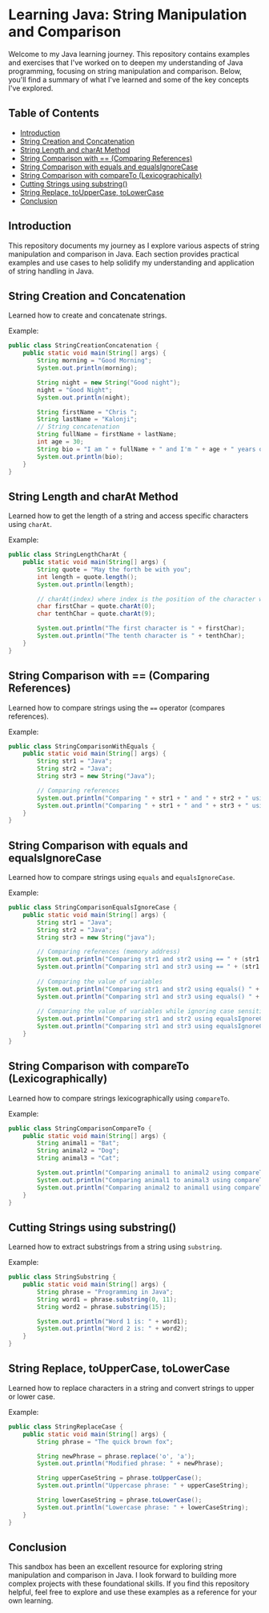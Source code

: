 # Learning Java: String Manipulation and Comparison

Welcome to my Java learning journey. This repository contains examples and exercises that I've worked on to deepen my understanding of Java programming, focusing on string manipulation and comparison. Below, you'll find a summary of what I've learned and some of the key concepts I've explored.

## Table of Contents

- [Introduction](#introduction)
- [String Creation and Concatenation](#string-creation-and-concatenation)
- [String Length and charAt Method](#string-length-and-charat-method)
- [String Comparison with == (Comparing References)](#string-comparison-with--comparing-references)
- [String Comparison with equals and equalsIgnoreCase](#string-comparison-with-equals-and-equalsignorecase)
- [String Comparison with compareTo (Lexicographically)](#string-comparison-with-compareto-lexicographically)
- [Cutting Strings using substring()](#cutting-strings-using-substring)
- [String Replace, toUpperCase, toLowerCase](#string-replace-touppercase-tolowercase)
- [Conclusion](#conclusion)

## Introduction

This repository documents my journey as I explore various aspects of string manipulation and comparison in Java. Each section provides practical examples and use cases to help solidify my understanding and application of string handling in Java.

## String Creation and Concatenation

Learned how to create and concatenate strings.

Example:
```java
public class StringCreationConcatenation {
    public static void main(String[] args) {
        String morning = "Good Morning";
        System.out.println(morning);

        String night = new String("Good night");
        night = "Good Night";
        System.out.println(night);

        String firstName = "Chris ";
        String lastName = "Kalonji";
        // String concatenation
        String fullName = firstName + lastName;
        int age = 30; 
        String bio = "I am " + fullName + " and I'm " + age + " years old";
        System.out.println(bio);
    }
}
```

## String Length and charAt Method

Learned how to get the length of a string and access specific characters using `charAt`.

Example:
```java
public class StringLengthCharAt {
    public static void main(String[] args) {
        String quote = "May the forth be with you";
        int length = quote.length();
        System.out.println(length);

        // charAt(index) where index is the position of the character within the string
        char firstChar = quote.charAt(0);
        char tenthChar = quote.charAt(9);

        System.out.println("The first character is " + firstChar);
        System.out.println("The tenth character is " + tenthChar);
    }
}
```

## String Comparison with == (Comparing References)

Learned how to compare strings using the `==` operator (compares references).

Example:
```java
public class StringComparisonWithEquals {
    public static void main(String[] args) {
        String str1 = "Java";
        String str2 = "Java";
        String str3 = new String("Java");

        // Comparing references
        System.out.println("Comparing " + str1 + " and " + str2 + " using == " + (str1 == str2));
        System.out.println("Comparing " + str1 + " and " + str3 + " using == " + (str1 == str3));        
    }
}
```

## String Comparison with equals and equalsIgnoreCase

Learned how to compare strings using `equals` and `equalsIgnoreCase`.

Example:
```java
public class StringComparisonEqualsIgnoreCase {
    public static void main(String[] args) {
        String str1 = "Java";
        String str2 = "Java";
        String str3 = new String("java");

        // Comparing references (memory address)
        System.out.println("Comparing str1 and str2 using == " + (str1 == str2));
        System.out.println("Comparing str1 and str3 using == " + (str1 == str3));
                
        // Comparing the value of variables
        System.out.println("Comparing str1 and str2 using equals() " + str1.equals(str2));        
        System.out.println("Comparing str1 and str3 using equals() " + str1.equals(str3));        
        
        // Comparing the value of variables while ignoring case sensitivity
        System.out.println("Comparing str1 and str2 using equalsIgnoreCase() " + str1.equalsIgnoreCase(str2));        
        System.out.println("Comparing str1 and str3 using equalsIgnoreCase() " + str1.equalsIgnoreCase(str3));        
    }
}
```

## String Comparison with compareTo (Lexicographically)

Learned how to compare strings lexicographically using `compareTo`.

Example:
```java
public class StringComparisonCompareTo {
    public static void main(String[] args) {
        String animal1 = "Bat";
        String animal2 = "Dog";
        String animal3 = "Cat";

        System.out.println("Comparing animal1 to animal2 using compareTo() " + animal1.compareTo(animal2));
        System.out.println("Comparing animal1 to animal3 using compareTo() " + animal1.compareTo(animal3));
        System.out.println("Comparing animal2 to animal1 using compareTo() " + animal2.compareTo(animal1));
    }
}
```

## Cutting Strings using substring()

Learned how to extract substrings from a string using `substring`.

Example:
```java
public class StringSubstring {
    public static void main(String[] args) {
        String phrase = "Programming in Java";
        String word1 = phrase.substring(0, 11);
        String word2 = phrase.substring(15);

        System.out.println("Word 1 is: " + word1);
        System.out.println("Word 2 is: " + word2);
    }
}
```

## String Replace, toUpperCase, toLowerCase

Learned how to replace characters in a string and convert strings to upper or lower case.

Example:
```java
public class StringReplaceCase {
    public static void main(String[] args) {
        String phrase = "The quick brown fox";

        String newPhrase = phrase.replace('o', 'a');
        System.out.println("Modified phrase: " + newPhrase);

        String upperCaseString = phrase.toUpperCase();
        System.out.println("Uppercase phrase: " + upperCaseString);

        String lowerCaseString = phrase.toLowerCase();
        System.out.println("Lowercase phrase: " + lowerCaseString);
    }
}
```

## Conclusion

This sandbox has been an excellent resource for exploring string manipulation and comparison in Java. I look forward to building more complex projects with these foundational skills. If you find this repository helpful, feel free to explore and use these examples as a reference for your own learning.

